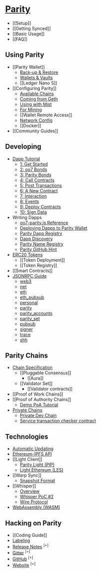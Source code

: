# [Parity](Home)
- [[Setup]]
- [[Getting Synced]]
- [[Basic Usage]]
- [[FAQ]]

## Using Parity
- [[Parity Wallet]]
  - [Back-up & Restore](Backing-up-&-Restoring)
  - [Wallets & Vaults](Accounts%2C-Wallets%2C-Vaults)
  - [[Ledger Nano S]]
- [[Configuring Parity]]
  - [Available Chains](Chain-specification)
  - [Coming from Geth](Importing-a-Chain-from-Geth)
  - [Using with Mist](Using-Parity-with-Mist)
  - [For Mining](Mining)
  - [[Wallet Remote Access]]
  - [Network Config](Network-Configuration)
  - [[Docker]]
- [[Community Guides]]

## Developing
- [Dapp Tutorial](Dapp-Tutorial)
  - [1: Get Started](Tutorial-Part-1)
  - [2: oo7 Bonds](Tutorial-Part-2)
  - [3: Parity Bonds](Tutorial-Part-3)
  - [4: Call Contracts](Tutorial-Part-4)
  - [5: Post Transactions](Tutorial-Part-5)
  - [6: A New Contract](Tutorial-Part-6)
  - [7: Interaction](Tutorial-Part-7)
  - [8: Events](Tutorial-Part-8)
  - [9: Deploy Contracts](Tutorial-Part-9)
  - [10: Sign Data](Tutorial-Part-10)
- Writing Dapps
  - [oo7-parity.js Reference](oo7-Parity-Reference)
  - [Deploying Dapps to Parity Wallet](Deploying-DApps-to-Parity-Wallet)
  - [Parity Dapp Registry](Parity-dapp-registry)
  - [Dapp Discovery](Register-your-DAPP-for-discovery)
  - [Parity Name Registry](Parity-name-registry)
  - [Parity GitHub Hint](Parity-github-hint)
- [ERC20 Tokens](Tokens)
  - [[Token Deployment]]
  - [[Token Registry]]
- [[Smart Contracts]]
- [JSONRPC Guide](JSONRPC)
  - [web3](JSONRPC-web3-module)
  - [net](JSONRPC-net-module)
  - [eth](JSONRPC-eth-module)
  - [eth_pubsub](JSONRPC-Eth-Pub-Sub-Module)
  - [personal](JSONRPC-personal-module)
  - [parity](JSONRPC-parity-module)
  - [parity_accounts](JSONRPC-parity_accounts-module)
  - [parity_set](JSONRPC-parity_set-module)
  - [pubsub](JSONRPC-Parity-Pub-Sub-module)
  - [signer](JSONRPC-signer-module)
  - [trace](JSONRPC-trace-module)
  - [shh](JSONRPC-shh-Module)

## Parity Chains
- [Chain Specification](Chain-specification)
  - [[Pluggable Consensus]]
    - [[Aura]]
  - [[Validator Set]]
    - [[Validator contracts]]
- [[Proof of Work Chains]]
- [[Proof of Authority Chains]]
  - [Demo PoA Tutorial](Demo-PoA-tutorial)
- [Private Chains](Private-chains)
  - [Private Dev Chain](Private-development-chain)
  - [Service transaction checker contract](Service-transaction-checker-contract)

## Technologies
- [Automatic Updating](Automatic-Updating)
- [Ethereum-IPFS API](IPFS)
- [[Light Client]]
  - [Parity Light (PIP)](The-Parity-Light-Protocol-(PIP))
  - [Light Ethereum (LES)](Light-Ethereum-Subprotocol-(LES))
- [[Warp Sync]]
  - [Snapshot Format](Warp-Sync-Snapshot-Format)
- [[Whisper]]
  - [Overview](Whisper-Overview)
  - [Whisper PoC #2](Whisper-PoC-2)
  - [Wire Protocol](Whisper-PoC-2-Wire-Protocol)
- [WebAssembly (WASM)](WASM)

## Hacking on Parity
- [[Coding Guide]]
- [Labeling](Labelling)
- [Release Notes](https://github.com/paritytech/parity/blob/master/CHANGELOG.md) <sup>[+]</sup>
- [Gitter](https://gitter.im/ethcore/parity) <sup>[+]</sup>
- [GitHub](https://github.com/paritytech/parity) <sup>[+]</sup>
- [Website](https://parity.io) <sup>[+]</sup>
